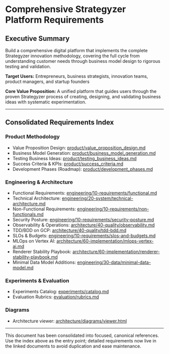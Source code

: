 # Comprehensive Strategyzer Platform Requirements

## Executive Summary

Build a comprehensive digital platform that implements the complete Strategyzer innovation methodology, covering the full cycle from understanding customer needs through business model design to rigorous testing and validation.

**Target Users:** Entrepreneurs, business strategists, innovation teams, product managers, and startup founders

**Core Value Proposition:** A unified platform that guides users through the proven Strategyzer process of creating, designing, and validating business ideas with systematic experimentation.

---

## Consolidated Requirements Index

### Product Methodology

- Value Proposition Design: [product/value_proposition_design.md](product/value_proposition_design.md)
- Business Model Generation: [product/business_model_generation.md](product/business_model_generation.md)
- Testing Business Ideas: [product/testing_business_ideas.md](product/testing_business_ideas.md)
- Success Criteria & KPIs: [product/success_criteria.md](product/success_criteria.md)
- Development Phases (Roadmap): [product/development_phases.md](product/development_phases.md)

### Engineering & Architecture

- Functional Requirements: [engineering/10-requirements/functional.md](engineering/10-requirements/functional.md)
- Technical Architecture: [engineering/20-system/technical-architecture.md](engineering/20-system/technical-architecture.md)
- Non-Functional Requirements: [engineering/10-requirements/non-functionals.md](engineering/10-requirements/non-functionals.md)
- Security Posture: [engineering/10-requirements/security-posture.md](engineering/10-requirements/security-posture.md)
- Observability & Operations: [architecture/40-quality/observability.md](architecture/40-quality/observability.md)
- TDD/BDD on GCP: [architecture/40-quality/tdd-bdd.md](architecture/40-quality/tdd-bdd.md)
- SLOs & Budgets: [engineering/10-requirements/slos-and-budgets.md](engineering/10-requirements/slos-and-budgets.md)
- MLOps on Vertex AI: [architecture/60-implementation/mlops-vertex-ai.md](architecture/60-implementation/mlops-vertex-ai.md)
- Renderer Stability Playbook: [architecture/60-implementation/renderer-stability-playbook.md](architecture/60-implementation/renderer-stability-playbook.md)
- Minimal Data Model Additions: [engineering/30-data/minimal-data-model.md](engineering/30-data/minimal-data-model.md)

### Experiments & Evaluation

- Experiments Catalog: [experiments/catalog.md](experiments/catalog.md)
- Evaluation Rubrics: [evaluation/rubrics.md](evaluation/rubrics.md)

### Diagrams

- Architecture viewer: [architecture/diagrams/viewer.html](architecture/diagrams/viewer.html)

---

This document has been consolidated into focused, canonical references. Use the index above as the entry point; detailed requirements now live in the linked documents to avoid duplication and ease maintenance.
